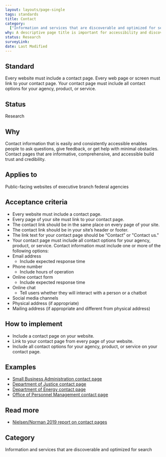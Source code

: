 ```yaml
---
layout: layouts/page-single
tags: standards
title: Contact
category:
  ["Information and services that are discoverable and optimized for search"]
why: A descriptive page title is important for accessibility and discoverability.
status: Research
surveyLink: 
date: Last Modified
---
```


## Standard

Every website must include a contact page. Every web page or screen must link to your contact page. Your contact page must include all contact options for your agency, product, or service.

## Status

Research

## Why

Contact information that is easily and consistently accessible enables people to ask questions, give feedback, or get help with minimal obstacles. Contact pages that are informative, comprehensive, and accessible build trust and credibility.

## Applies to

Public-facing websites of executive branch federal agencies

## Acceptance criteria

- Every website must include a contact page.
- Every page of your site must link to your contact page.
- The contact link should be in the same place on every page of your site.
- The contact link should be in your site’s header or footer.
- The link text for your contact page should be “Contact” or "Contact us."
- Your contact page must include all contact options for your agency, product, or service. Contact information must include one or more of the following options:
- Email address
    - Include expected response time
- Phone number
    - Include hours of operation
- Online contact form
    - Include expected response time
- Online chat
    - Tell users whether they will interact with a person or a chatbot
- Social media channels
- Physical address (if appropriate)
- Mailing address (if appropriate and different from physical address)


## How to implement

- Include a contact page on your website.
- Link to your contact page from every page of your website.
- Include all contact options for your agency, product, or service on your contact page.


## Examples

- [Small Business Administration contact page](https://www.sba.gov/about-sba/organization/contact-sba)
- [Department of Justice contact page](https://www.justice.gov/contact-us)
- [Department of Energy contact page](https://www.energy.gov/contact-us)
- [Office of Personnel Management contact page](https://www.opm.gov/about-us/contact-us/)


## Read more

- [Nielsen/Norman 2019 report on contact pages](https://www.nngroup.com/articles/contact-us-pages/)

## Category

Information and services that are discoverable and optimized for search
